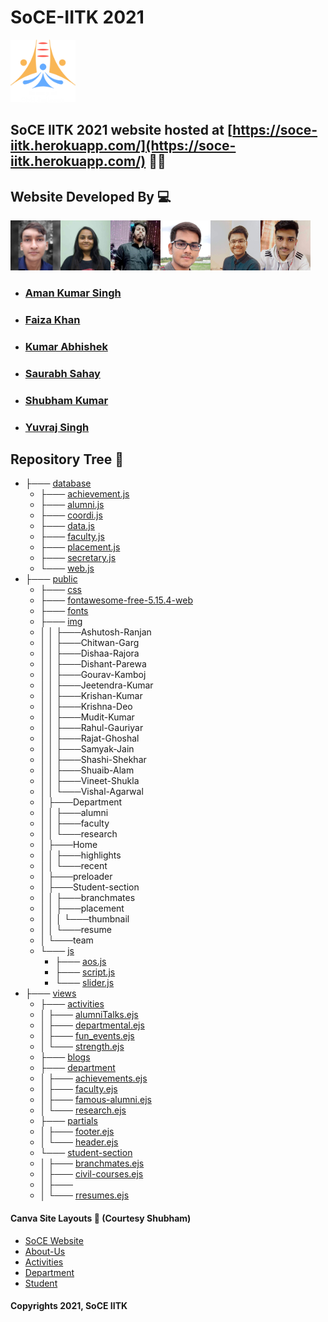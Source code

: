# SoCE-IITK 2021
<code><img height="100" src = "public/img/SoCE-logo.svg"></code>
## SoCE IITK 2021 website hosted at [https://soce-iitk.herokuapp.com/](https://soce-iitk.herokuapp.com/) 🎉🎉


## Website Developed By 💻
<code><img height="80" src = "public/img/team/d2.jpg"></code><code><img height="80" src = "public/img/team/w2.jpg"></code><code><img height="80" src = "public/img/team/w3.jpg"></code><code><img height="80" src = "public/img/team/w4.jpg"></code><code><img height="80" src = "public/img/team/d5.jpg"></code><code><img height="80" src = "public/img/team/w5.jpg"></code> 
- ###  [Aman Kumar Singh](https://github.com/amanks-20)
- ###  [Faiza Khan](https://github.com/faizak31)
- ###  [Kumar Abhishek](https://github.com/kabhishek20)
- ###  [Saurabh Sahay](https://github.com/sahay-saurabh)
- ###  [Shubham Kumar](https://github.com/Shubham-707)
- ###  [Yuvraj Singh](https://github.com/Yuvraj1171)

## Repository Tree 📄
 * ├─── [database](database/)   
   * ├─── [achievement.js ](database/achievement.js)
   * ├─── [alumni.js](database/alumni.js)
   * ├─── [coordi.js](database/coordi.js)
   * ├─── [data.js](database/data.js)
   * ├─── [faculty.js](database/faculty.js)
   * ├─── [placement.js](database/placement.js)
   * ├─── [secretary.js](database/secretary.js)
   * └─── [web.js](database/web.js)
 * ├─── [public](public)
   * ├─── [css](public/css/)
   * ├─── [fontawesome-free-5.15.4-web](public/fontawesome-free-5.15.4-web/)
   * ├─── [fonts](public/fonts/)
   * ├─── [img](public/img/)
   * │  │   ├───Ashutosh-Ranjan
   * │  │   ├───Chitwan-Garg
   * │  │   ├───Dishaa-Rajora
   * │  │   ├───Dishant-Parewa
   * │  │   ├───Gourav-Kamboj
   * │  │   ├───Jeetendra-Kumar
   * │  │   ├───Krishan-Kumar
   * │  │   ├───Krishna-Deo
   * │  │   ├───Mudit-Kumar
   * │  │   ├───Rahul-Gauriyar
   * │  │   ├───Rajat-Ghoshal
   * │  │   ├───Samyak-Jain
   * │  │   ├───Shashi-Shekhar
   * │  │   ├───Shuaib-Alam
   * │  │   ├───Vineet-Shukla
   * │  │   └───Vishal-Agarwal
   * │  ├───Department
   * │  │   ├───alumni
   * │  │   ├───faculty
   * │  │   └───research
   * │  ├───Home
   * │  │   ├───highlights
   * │  │   └───recent
   * │  ├───preloader
   * │  ├───Student-section
   * │  │   ├───branchmates
   * │  │   ├───placement
   * │  │   │   └───thumbnail
   * │  │   └───resume
   * │  └───team
   * └─── [js](public/js/)
     * ├─── [aos.js](public/js/aos.js)
     * ├─── [script.js](public/js/scriot.js)
     * └─── [slider.js](public/js/slider.js)
 * ├─── [views](views/)
   * ├─── [activities](views/activities/)
   * │ ├─── [alumniTalks.ejs](views/activities/alumniTalks.ejs)
   * │ ├─── [departmental.ejs](views/activities/departmental.ejs)
   * │ ├─── [fun_events.ejs](views/activities/fun_events.ejs)
   * │ └─── [strength.ejs](views/activities/strength.ejs)
   * ├─── [blogs](views/blogs/)
   * ├─── [department](views/department/)
   * │ ├─── [achievements.ejs](views/activities/achievements.ejs)
   * │ ├─── [faculty.ejs](views/activities/faculty.ejs)
   * │ ├─── [famous-alumni.ejs](views/activities/famous-alumni.ejs)
   * │ └─── [research.ejs](views/activities/research.ejs)
   * ├─── [partials](views/partials/)
   * │ ├─── [footer.ejs](views/activities/footer.ejs)
   * │ └─── [header.ejs](views/activities/header.ejs)   
   * └─── [student-section](views/student-section/)
   * │ ├─── [branchmates.ejs](views/activities/branchmates.ejs)
   * │ ├─── [civil-courses.ejs](views/activities/civil-courses.ejs)
   * │ ├─── [](views/activities/placement.ejs)
   * │ └─── [rresumes.ejs](views/activities/resumes.ejs)
   

#### Canva Site Layouts 📝 (Courtesy Shubham)

- [SoCE Website](https://www.canva.com/design/DAEsiQTOrrM/Tq0m9SvyOg_elmVW0HdLgA/view?website#2:title-page)
- [About-Us](https://www.canva.com/design/DAEuaxDQGYc/XGKazHkNxQipher1FWnJDQ/view?website#2)
- [Activities](https://www.canva.com/design/DAEsivoIJ5Y/MLQnIQQE1s7_kb_s_vXRPg/view?website#2:activities)
- [Department](https://www.canva.com/design/DAEuYPG-TmA/X53Ir4oGb76Tg8_xrosrhg/view?website#2)
- [Student](https://www.canva.com/design/DAEuYHUTsPM/kaX1nOe1rP7Kr3-03QEFqg/view?website#2)


#### Copyrights 2021, SoCE IITK

